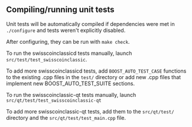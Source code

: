 Compiling/running unit tests
------------------------------------

Unit tests will be automatically compiled if dependencies were met in `./configure`
and tests weren't explicitly disabled.

After configuring, they can be run with `make check`.

To run the swisscoinclassicd tests manually, launch `src/test/test_swisscoinclassic`.

To add more swisscoinclassicd tests, add `BOOST_AUTO_TEST_CASE` functions to the existing
.cpp files in the `test/` directory or add new .cpp files that
implement new BOOST_AUTO_TEST_SUITE sections.

To run the swisscoinclassic-qt tests manually, launch `src/qt/test/test_swisscoinclassic-qt`

To add more swisscoinclassic-qt tests, add them to the `src/qt/test/` directory and
the `src/qt/test/test_main.cpp` file.
